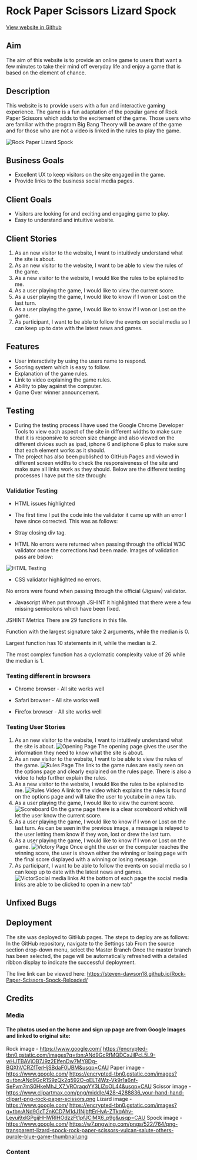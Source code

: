 # Rock Paper Scissors Lizard Spock

[View website in Github](url:https://https://steven-dawson18.github.io/Rock-Paper-Scissors-Spock-Reloaded/)

## Aim
The aim of this website is to provide an online game to users that want a few minutes to take their mind off everyday life and enjoy a game that is based on the element of chance.

## Description
This website is to provide users with a fun and interactive gaming experience. The game is a fun adaptation of the popular game of Rock Paper Scissors which adds to the excitement of the game. Those users who are familiar with the program Big Bang Theory will be aware of the game and for those who are not a video is linked in the rules to play the game.

![Rock Paper Lizard Spock](assets/images/responsive-design.png)

## Business Goals
* Excellent UX to keep visitors on the site engaged in the game.
* Provide links to the business social media pages.
## Client Goals
* Visitors are looking for and exciting and engaging game to play.
* Easy to understand and intuitive website.

## Client Stories

1. As an new visitor to the website, I want to intuitively understand what the site is about.
2. As an new visitor to the website, I want to be able to view the rules of the game.
3. As a new visitor to the website, I would like the rules to be eplained to me.
4. As a user playing the game, I would like to view the current score.
5. As a user playing the game, I would like to know if I won or Lost on the last turn.
6. As a user playing the game, I would like to know if I won or Lost on the game.
7. As participant, I want to be able to follow the events on social media so I can keep up to date with the latest news and games.

## Features
* User interactivity by using the users name to respond.
* Socring system which is easy to follow.
* Explanation of the game rules.
* Link to video explaining the game rules.
* Ability to play against the computer.
* Game Over winner announcement.

## Testing

* During the testing process I have used the Google Chrome Developer Tools to view each aspect of the site in different widths to make sure that it is responsive to screen size change and also viewed on the different divices such as ipad, iphone 6 and iphone 6 plus to make sure that each element works as it should.
* The project has also been published to GItHub Pages and viewed in different screen widths to check the responsiveness of the site and make sure all links work as they should. Below are the different testing processes I have put the site through:


### Validatior Testing

* HTML issues highlighted
* The first time I put the code into the validator it came up with an error I have since corrected. This was as follows:
* Stray closing div tag.

* HTML
No errors were returned when passing through the official W3C validator once the corrections had been made. Images of validation pass are below:

![HTML Testing](assets/images/html-validator.png)

* CSS validator highlighted no errors.

No errors were found when passing through the official (Jigsaw) validator.


* Javascript
When put through JSHINT it highlighted that there were a few missing semicolons which have been fixed.

JSHINT Metrics
There are 29 functions in this file.

Function with the largest signature take 2 arguments, while the median is 0.

Largest function has 10 statements in it, while the median is 2.

The most complex function has a cyclomatic complexity value of 26 while the median is 1.

### Testing different in browsers

* Chrome browser - All site works well

* Safari browser -  All site works well

* Firefox browser - All site works well

### Testing User Stories
1. As an new visitor to the website, I want to intuitively understand what the site is about.
![Opening Page](assets/images/opening-page.png)
The opening page gives the user the information they need to know what the site is about.
2. As an new visitor to the website, I want to be able to view the rules of the game.
![Rules Page](assets/images/rules-page.png)
The link to the game rules are easily seen on the options page and clearly explained on the rules page. There is also a vidoe to help further explain the rules.
3. As a new visitor to the website, I would like the rules to be eplained to me.
![Rules Video](assets/images/rules-video.png)
A link to the video which explains the rules is found on the options page and will take the user to youtube in a new tab.
4. As a user playing the game, I would like to view the current score.
![Scoreboard](assets/images/scoreboard.png)
On the game page there is a clear scoreboard which will let the user know the current score.
5. As a user playing the game, I would like to know if I won or Lost on the last turn.
As can be seen in the previous image, a message is relayed to the user letting them know if they won, lost or drew the last turn.
6. As a user playing the game, I would like to know if I won or Lost on the game.
![Victory Page](assets/images/win.png)
Once eight the user or the computer reaches the winning score, the user is shown either the winning or losing page with the final score displayed with a winning or losing message.
7. As participant, I want to be able to follow the events on social media so I can keep up to date with the latest news and games.
![VictorSocial media links](assets/images/socials.png)
At the bottom of each page the social media links are able to be clicked to open in a new tab"

## Unfixed Bugs

## Deployment

The site was deployed to GitHub pages. The steps to deploy are as follows:
In the GitHub repository, navigate to the Settings tab
From the source section drop-down menu, select the Master Branch
Once the master branch has been selected, the page will be automatically refreshed with a detailed ribbon display to indicate the successful deployment.

The live link can be viewed here: https://steven-dawson18.github.io/Rock-Paper-Scissors-Spock-Reloaded/

## Credits

### Media
#### The photos used on the home and sign up page are from Google Images and linked to original site:
Rock image - https://www.google.com/
https://encrypted-tbn0.gstatic.com/images?q=tbn:ANd9GcRfMQDCxJilPcL5L9-wHJTBAVjOB7J9z2EIfenDw7MY8Dg-BQXhVCRZfTerHjSBdaF0UBM&usqp=CAU
Paper image - https://www.google.com/
https://encrypted-tbn0.gstatic.com/images?q=tbn:ANd9GcR1S9zQk2q592O-oELT4Wz-Vk9r1a6nf-SeFvm7mS0HkeMhJ_X7_VROraqoYY3LlZpOL44&usqp=CAU
Scissor image - https://www.clipartmax.com/png/middle/428-4288836_your-hand-hand-clipart-png-rock-paper-scissors.png
Lizard image - https://www.google.com/
https://encrypted-tbn0.gstatic.com/images?q=tbn:ANd9GcT2nKCD7M1dJ1NjbftErHvA-ZTkqAhv-Leyui9xlGPgijHHWRIHOdzzFt1pfJClMX6_p9g&usqp=CAU
Spock image - https://www.google.com/
https://w7.pngwing.com/pngs/522/764/png-transparent-lizard-spock-rock-paper-scissors-vulcan-salute-others-purple-blue-game-thumbnail.png


### Content